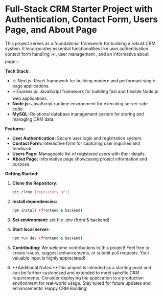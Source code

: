 # Full-Stack CRM Starter Project with Authentication, Contact Form, Users Page, and About Page 

This project serves as a foundational framework for building a robust CRM system. It incorporates essential functionalities like user authentication , contact form handling ✉️, user management , and an informative about page ℹ️.

**Tech Stack:**

* ⚛️ Next.js: React framework for building modern and performant single-page applications.
* ⚡️ Express.js: JavaScript framework for building fast and flexible Node.js web applications.
*  **Node.js:** JavaScript runtime environment for executing server-side code.
*  **MySQL:** Relational database management system for storing and managing CRM data.

**Features:**

* **User Authentication:** Secure user login and registration system.
* **Contact Form:** Interactive form for capturing user inquiries and feedback.
* **Users Page:** Manageable list of registered users with their details.
* **About Page:** Informative page showcasing project information and purpose.

**Getting Started:**

1. **Clone the Repository:**

   ```bash
   git clone [repository_url]

2. **Install dependencies:**

   ```bash
   npm install (frontend & backend)

3. **Set environment:** set file .env (front & backend) 

4. **Start local server:**

   ```bash
   npm run dev (frontend & backend)

5. **Contributing:** We welcome contributions to this project! Feel free to create issues, suggest enhancements, or submit pull requests. Your valuable input is highly appreciated!

5. **Additional Notes:**This project is intended as a starting point and can be further customized and extended to meet specific CRM requirements.
Consider deploying the application to a production environment for real-world usage.
Stay tuned for future updates and enhancements!
Happy CRM Building!

